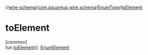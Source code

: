 //[wire-schema](../../../index.md)/[com.squareup.wire.schema](../index.md)/[EnumType](index.md)/[toElement](to-element.md)

# toElement

[common]\
fun [toElement](to-element.md)(): [EnumElement](../../com.squareup.wire.schema.internal.parser/-enum-element/index.md)

